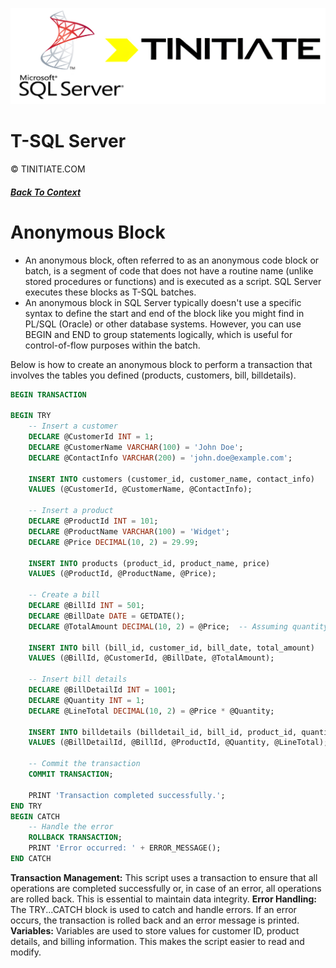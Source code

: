 ![Tinitiate SQLSERVER Training](./sqlserver_tinitiate.png)

# T-SQL Server
&copy; TINITIATE.COM

##### [Back To Context](./README.md)
# Anonymous Block

* An anonymous block, often referred to as an anonymous code block or batch, is a segment of code that does not have a routine name (unlike stored procedures or functions) and is executed as a script. SQL Server executes these blocks as T-SQL batches.
* An anonymous block in SQL Server typically doesn't use a specific syntax to define the start and end of the block like you might find in PL/SQL (Oracle) or other database systems. However, you can use BEGIN and END to group statements logically, which is useful for control-of-flow purposes within the batch.

Below is how to create an anonymous block to perform a transaction that involves the tables you defined (products, customers, bill, billdetails). 

```sql
BEGIN TRANSACTION

BEGIN TRY
    -- Insert a customer
    DECLARE @CustomerId INT = 1;
    DECLARE @CustomerName VARCHAR(100) = 'John Doe';
    DECLARE @ContactInfo VARCHAR(200) = 'john.doe@example.com';

    INSERT INTO customers (customer_id, customer_name, contact_info)
    VALUES (@CustomerId, @CustomerName, @ContactInfo);

    -- Insert a product
    DECLARE @ProductId INT = 101;
    DECLARE @ProductName VARCHAR(100) = 'Widget';
    DECLARE @Price DECIMAL(10, 2) = 29.99;

    INSERT INTO products (product_id, product_name, price)
    VALUES (@ProductId, @ProductName, @Price);

    -- Create a bill
    DECLARE @BillId INT = 501;
    DECLARE @BillDate DATE = GETDATE();
    DECLARE @TotalAmount DECIMAL(10, 2) = @Price;  -- Assuming quantity of 1 for simplicity

    INSERT INTO bill (bill_id, customer_id, bill_date, total_amount)
    VALUES (@BillId, @CustomerId, @BillDate, @TotalAmount);

    -- Insert bill details
    DECLARE @BillDetailId INT = 1001;
    DECLARE @Quantity INT = 1;
    DECLARE @LineTotal DECIMAL(10, 2) = @Price * @Quantity;

    INSERT INTO billdetails (billdetail_id, bill_id, product_id, quantity, line_total)
    VALUES (@BillDetailId, @BillId, @ProductId, @Quantity, @LineTotal);

    -- Commit the transaction
    COMMIT TRANSACTION;

    PRINT 'Transaction completed successfully.';
END TRY
BEGIN CATCH
    -- Handle the error
    ROLLBACK TRANSACTION;
    PRINT 'Error occurred: ' + ERROR_MESSAGE();
END CATCH
```

**Transaction Management:** This script uses a transaction to ensure that all operations are completed successfully or, in case of an error, all operations are rolled back. This is essential to maintain data integrity.
**Error Handling:** The TRY...CATCH block is used to catch and handle errors. If an error occurs, the transaction is rolled back and an error message is printed.
**Variables:** Variables are used to store values for customer ID, product details, and billing information. This makes the script easier to read and modify.
